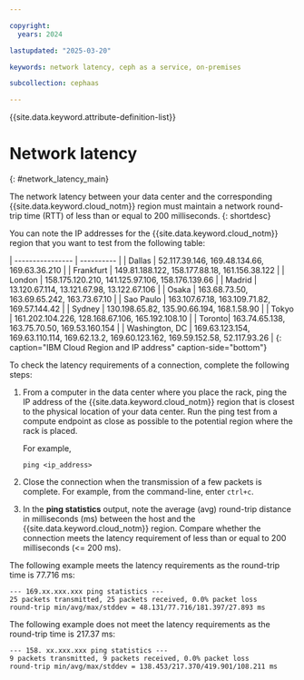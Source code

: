 ```yaml
---

copyright:
  years: 2024

lastupdated: "2025-03-20"

keywords: network latency, ceph as a service, on-premises

subcollection: cephaas

---
```


{{site.data.keyword.attribute-definition-list}}

# Network latency
{: #network_latency_main}


The network latency between your data center and the corresponding {{site.data.keyword.cloud_notm}} region must maintain a network round-trip time (RTT) of less than or equal to 200 milliseconds.
{: shortdesc}

You can note the IP addresses for the {{site.data.keyword.cloud_notm}} region that you want to test from the following table:

| ---------------- | ---------- |
| Dallas | 52.117.39.146, 169.48.134.66, 169.63.36.210 |
| Frankfurt | 149.81.188.122, 158.177.88.18, 161.156.38.122 |
| London | 158.175.120.210, 141.125.97.106, 158.176.139.66 |
| Madrid | 13.120.67.114, 13.121.67.98, 13.122.67.106 |
| Osaka | 163.68.73.50, 163.69.65.242, 163.73.67.10 |
| Sao Paulo | 163.107.67.18, 163.109.71.82, 169.57.144.42 |
| Sydney | 130.198.65.82, 135.90.66.194, 168.1.58.90 |
| Tokyo | 161.202.104.226, 128.168.67.106, 165.192.108.10 |
| Toronto| 163.74.65.138, 163.75.70.50, 169.53.160.154 |
| Washington, DC | 169.63.123.154, 169.63.110.114, 169.62.13.2, 169.60.123.162, 169.59.152.58, 52.117.93.26 |
{: caption="IBM Cloud Region and IP address" caption-side="bottom"}

To check the latency requirements of a connection, complete the following steps:

1. From a computer in the data center where you place the rack, ping the IP address of the {{site.data.keyword.cloud_notm}} region that is closest to the physical location of your data center. Run the ping test from a compute endpoint as close as possible to the potential region where the rack is placed.

   For example,
   ```text
   ping <ip_address>
   ```

2. Close the connection when the transmission of a few packets is complete. For example, from the command-line, enter `ctrl+c`.

3. In the **ping statistics** output, note the average (avg) round-trip distance in milliseconds (ms) between the host and the {{site.data.keyword.cloud_notm}} region. Compare whether the connection meets the latency requirement of less than or equal to 200 milliseconds (<= 200 ms).


The following example meets the latency requirements as the round-trip time is 77.716 ms:
```text
--- 169.xx.xxx.xxx ping statistics ---
25 packets transmitted, 25 packets received, 0.0% packet loss
round-trip min/avg/max/stddev = 48.131/77.716/181.397/27.893 ms
```

The following example does not meet the latency requirements as the round-trip time is 217.37 ms:
```text
--- 158. xx.xxx.xxx ping statistics ---
9 packets transmitted, 9 packets received, 0.0% packet loss
round-trip min/avg/max/stddev = 138.453/217.370/419.901/108.211 ms
```

